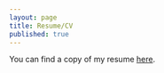 ```yaml
---
layout: page
title: Resume/CV
published: true
---
```


You can find a copy of my resume [here](https://www.dropbox.com/scl/fi/a4a5q4z7l008z6t45kajl/mckown-dawson_resume.pdf?rlkey=yosgnhjjsi24akep0usjgn4lt&st=c16ilhnx&dl=0). 
